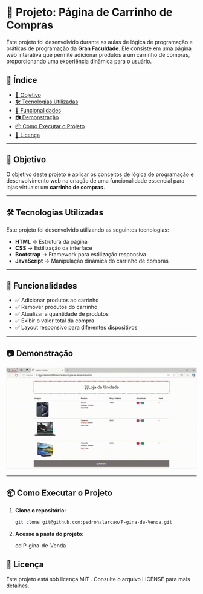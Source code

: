 # 🛒 Projeto: Página de Carrinho de Compras  

Este projeto foi desenvolvido durante as aulas de lógica de programação e práticas de programação da **Gran Faculdade**. Ele consiste em uma página web interativa que permite adicionar produtos a um carrinho de compras, proporcionando uma experiência dinâmica para o usuário.  

## 📌 Índice  

- [🎯 Objetivo](#-objetivo)  
- [🛠️ Tecnologias Utilizadas](#️-tecnologias-utilizadas)  
- [🚀 Funcionalidades](#-funcionalidades)  
- [📷 Demonstração](#-demonstração)  
- [📦 Como Executar o Projeto](#-como-executar-o-projeto)  
- [📜 Licença](#-licença)  

---

## 🎯 Objetivo  

O objetivo deste projeto é aplicar os conceitos de lógica de programação e desenvolvimento web na criação de uma funcionalidade essencial para lojas virtuais: um **carrinho de compras**.  

---

## 🛠️ Tecnologias Utilizadas  

Este projeto foi desenvolvido utilizando as seguintes tecnologias:  

- **HTML** → Estrutura da página  
- **CSS** → Estilização da interface  
- **Bootstrap** → Framework para estilização responsiva  
- **JavaScript** → Manipulação dinâmica do carrinho de compras  

---

## 🚀 Funcionalidades  

- ✅ Adicionar produtos ao carrinho  
- ✅ Remover produtos do carrinho  
- ✅ Atualizar a quantidade de produtos  
- ✅ Exibir o valor total da compra  
- ✅ Layout responsivo para diferentes dispositivos  

---

## 📷 Demonstração  

![Demonstração do Projeto](assets/Loja-da-Unidade.gif)
 
---

## 📦 Como Executar o Projeto  

1. **Clone o repositório:**  
   ```bash
   git clone git@github.com:pedrohalarcao/P-gina-de-Venda.git
   
2. **Acesse a pasta do projeto:**

   cd P-gina-de-Venda

## 📜 Licença

Este projeto está sob licença MIT . Consulte o arquivo LICENSE para mais detalhes.   


